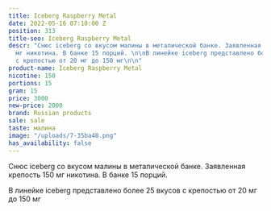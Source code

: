 ```yaml
---
title: Iceberg Raspberry Metal
date: 2022-05-16 07:10:00 Z
position: 313
title-seo: Iceberg Raspberry Metal
descr: "Снюс iceberg со вкусом малины в металической банке. Заявленная крепость 150
  мг никотина. В банке 15 порций. \n\nВ линейке iceberg представлено более 25 вкусов
  с крепостью от 20 мг до 150 мг\n\n"
product-name: Iceberg Raspberry Metal
nicotine: 150
portions: 15
gram: 15
price: 3000
new-price: 2000
brand: Russian products
sale: sale
taste: малина
image: "/uploads/7-35ba48.png"
has_availability: false
---
```


Снюс iceberg со вкусом малины в металической банке. Заявленная крепость 150 мг никотина. В банке 15 порций. 

В линейке iceberg представлено более 25 вкусов с крепостью от 20 мг до 150 мг

